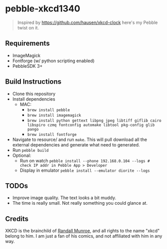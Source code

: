 # pebble-xkcd1340
> Inspired by https://github.com/hausen/xkcd-clock here's my Pebble twist on it.

## Requirements
- ImageMagick
- Fontforge (w/ python scripting enabled)
- PebbleSDK 3+

## Build Instructions
- Clone this repository
- Install dependencies
    + MAC:
      * `brew install pebble`
      * `brew install imagemagick`
      * `brew install python gettext libpng jpeg libtiff giflib cairo libspiro czmq fontconfig automake libtool pkg-config glib pango`
      * `brew install fontforge`
- Navigate to resource/ and run `make`.  This will pull download all the external dependencies and generate what need to generated.
- Run `pebble build`
- Optional:
    + Run on watch `pebble install --phone 192.168.0.104 --logs # check IP addr in Pebble App > Developer`
    + Display in emulator `pebble install --emulator diorite --logs`

## TODOs
- Improve image quality. The text looks a bit muddy.
- The time is really small.  Not really something you could glance at.

Credits
-------
XKCD is the brainchild of [Randall Munroe](https://xkcd.com/about/), and all rights to the name "xkcd" belong to him. I am just a fan of his comics, and not affiliated with him in any way.
